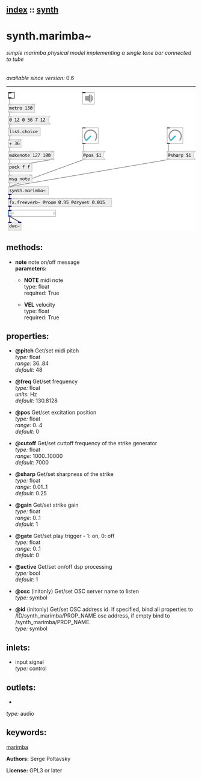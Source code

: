 [index](index.html) :: [synth](category_synth.html)
---

# synth.marimba~

###### simple marimba physical model implementing a single tone bar connected to tube

*available since version:* 0.6

---




[![example](../examples/img/synth.marimba~.jpg)](../examples/pd/synth.marimba~.pd)





## methods:

* **note**
note on/off message<br>
  __parameters:__
  - **NOTE** midi note<br>
    type: float <br>
    required: True <br>

  - **VEL** velocity<br>
    type: float <br>
    required: True <br>




## properties:

* **@pitch** 
Get/set midi pitch<br>
_type:_ float<br>
_range:_ 36..84<br>
_default:_ 48<br>

* **@freq** 
Get/set frequency<br>
_type:_ float<br>
_units:_ Hz<br>
_default:_ 130.8128<br>

* **@pos** 
Get/set excitation position<br>
_type:_ float<br>
_range:_ 0..4<br>
_default:_ 0<br>

* **@cutoff** 
Get/set cuttoff frequency of the strike generator<br>
_type:_ float<br>
_range:_ 1000..10000<br>
_default:_ 7000<br>

* **@sharp** 
Get/set sharpness of the strike<br>
_type:_ float<br>
_range:_ 0.01..1<br>
_default:_ 0.25<br>

* **@gain** 
Get/set strike gain<br>
_type:_ float<br>
_range:_ 0..1<br>
_default:_ 1<br>

* **@gate** 
Get/set play trigger - 1: on, 0: off<br>
_type:_ float<br>
_range:_ 0..1<br>
_default:_ 0<br>

* **@active** 
Get/set on/off dsp processing<br>
_type:_ bool<br>
_default:_ 1<br>

* **@osc** (initonly)
Get/set OSC server name to listen<br>
_type:_ symbol<br>

* **@id** (initonly)
Get/set OSC address id. If specified, bind all properties to
/ID/synth_marimba/PROP_NAME osc address, if empty bind to
/synth_marimba/PROP_NAME.<br>
_type:_ symbol<br>



## inlets:

* input signal<br>
_type:_ control



## outlets:

*  <br>
_type:_ audio



## keywords:

[marimba](keywords/marimba.html)






**Authors:** Serge Poltavsky




**License:** GPL3 or later





